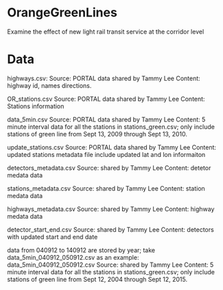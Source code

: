 # OrangeGreenLines
Examine the effect of new light rail transit service at the corridor level

# Data
highways.csv:
Source: PORTAL data shared by Tammy Lee
Content: highway id, names directions. 

OR_stations.csv
Source: PORTAL data shared by Tammy Lee
Content: Stations information

data_5min.csv
Source:  PORTAL data shared by Tammy Lee
Content:  5 minute interval data for all the stations in stations_green.csv; only include stations of green line from Sept 13, 2009 through Sept 13, 2010.

update_stations.csv
Source: PORTAL data shared by Tammy Lee
Content: updated stations metadata file include updated lat and lon informaiton 

detectors_metadata.csv
Source: shared by Tammy Lee
Content: detetor medata data

stations_metadata.csv
Source: shared by Tammy Lee
Content: station medata data

highways_metadata.csv
Source: shared by Tammy Lee
Content: highway medata data

detector_start_end.csv
Source: shared by Tammy Lee
Content: detectors with updated start and end date

data from 040912 to 140912 are stored by year; take data_5min_040912_050912.csv as an example:
data_5min_040912_050912.csv 
Source: shared by Tammy Lee
Content: 5 minute interval data for all the stations in stations_green.csv; only include stations of green line from Sept 12, 2004 through Sept 12, 2015. 





